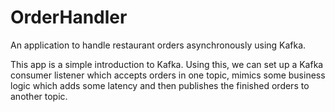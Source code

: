 # OrderHandler

An application to handle restaurant orders asynchronously using Kafka.

This app is a simple introduction to Kafka. Using this, we can set up a Kafka consumer listener which accepts orders in one topic, 
mimics some business logic which adds some latency and then publishes the finished orders to another topic.
